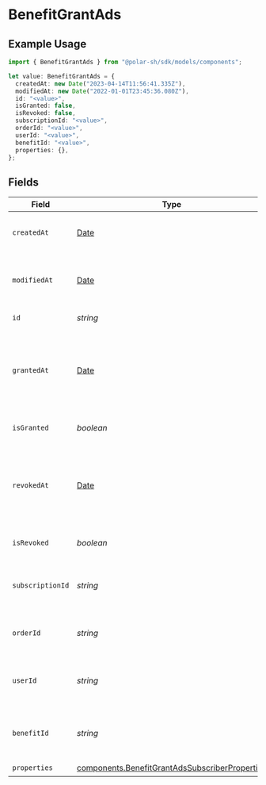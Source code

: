 # BenefitGrantAds

## Example Usage

```typescript
import { BenefitGrantAds } from "@polar-sh/sdk/models/components";

let value: BenefitGrantAds = {
  createdAt: new Date("2023-04-14T11:56:41.335Z"),
  modifiedAt: new Date("2022-01-01T23:45:36.080Z"),
  id: "<value>",
  isGranted: false,
  isRevoked: false,
  subscriptionId: "<value>",
  orderId: "<value>",
  userId: "<value>",
  benefitId: "<value>",
  properties: {},
};
```

## Fields

| Field                                                                                                            | Type                                                                                                             | Required                                                                                                         | Description                                                                                                      |
| ---------------------------------------------------------------------------------------------------------------- | ---------------------------------------------------------------------------------------------------------------- | ---------------------------------------------------------------------------------------------------------------- | ---------------------------------------------------------------------------------------------------------------- |
| `createdAt`                                                                                                      | [Date](https://developer.mozilla.org/en-US/docs/Web/JavaScript/Reference/Global_Objects/Date)                    | :heavy_check_mark:                                                                                               | Creation timestamp of the object.                                                                                |
| `modifiedAt`                                                                                                     | [Date](https://developer.mozilla.org/en-US/docs/Web/JavaScript/Reference/Global_Objects/Date)                    | :heavy_check_mark:                                                                                               | Last modification timestamp of the object.                                                                       |
| `id`                                                                                                             | *string*                                                                                                         | :heavy_check_mark:                                                                                               | The ID of the grant.                                                                                             |
| `grantedAt`                                                                                                      | [Date](https://developer.mozilla.org/en-US/docs/Web/JavaScript/Reference/Global_Objects/Date)                    | :heavy_minus_sign:                                                                                               | The timestamp when the benefit was granted. If `None`, the benefit is not granted.                               |
| `isGranted`                                                                                                      | *boolean*                                                                                                        | :heavy_check_mark:                                                                                               | Whether the benefit is granted.                                                                                  |
| `revokedAt`                                                                                                      | [Date](https://developer.mozilla.org/en-US/docs/Web/JavaScript/Reference/Global_Objects/Date)                    | :heavy_minus_sign:                                                                                               | The timestamp when the benefit was revoked. If `None`, the benefit is not revoked.                               |
| `isRevoked`                                                                                                      | *boolean*                                                                                                        | :heavy_check_mark:                                                                                               | Whether the benefit is revoked.                                                                                  |
| `subscriptionId`                                                                                                 | *string*                                                                                                         | :heavy_check_mark:                                                                                               | The ID of the subscription that granted this benefit.                                                            |
| `orderId`                                                                                                        | *string*                                                                                                         | :heavy_check_mark:                                                                                               | The ID of the order that granted this benefit.                                                                   |
| `userId`                                                                                                         | *string*                                                                                                         | :heavy_check_mark:                                                                                               | The ID of the user concerned by this grant.                                                                      |
| `benefitId`                                                                                                      | *string*                                                                                                         | :heavy_check_mark:                                                                                               | The ID of the benefit concerned by this grant.                                                                   |
| `properties`                                                                                                     | [components.BenefitGrantAdsSubscriberProperties](../../models/components/benefitgrantadssubscriberproperties.md) | :heavy_check_mark:                                                                                               | N/A                                                                                                              |